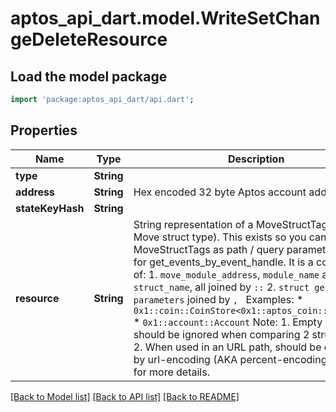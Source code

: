 # aptos_api_dart.model.WriteSetChangeDeleteResource

## Load the model package
```dart
import 'package:aptos_api_dart/api.dart';
```

## Properties
Name | Type | Description | Notes
------------ | ------------- | ------------- | -------------
**type** | **String** |  | 
**address** | **String** | Hex encoded 32 byte Aptos account address | 
**stateKeyHash** | **String** |  | 
**resource** | **String** | String representation of a MoveStructTag (on-chain Move struct type). This exists so you can specify MoveStructTags as path / query parameters, e.g. for get_events_by_event_handle.  It is a combination of:   1. `move_module_address`, `module_name` and `struct_name`, all joined by `::`   2. `struct generic type parameters` joined by `, `  Examples:   * `0x1::coin::CoinStore<0x1::aptos_coin::AptosCoin>`   * `0x1::account::Account`  Note:   1. Empty chars should be ignored when comparing 2 struct tag ids.   2. When used in an URL path, should be encoded by url-encoding (AKA percent-encoding).  See [doc](https://aptos.dev/concepts/basics-accounts) for more details.  | 

[[Back to Model list]](../README.md#documentation-for-models) [[Back to API list]](../README.md#documentation-for-api-endpoints) [[Back to README]](../README.md)



